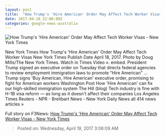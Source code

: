 ```yaml
---
layout: post
title:  "How Trump's 'Hire American' Order May Affect Tech Worker Visas - New York Times"
date: 2017-04-18 22:06:09Z
categories: google-news-australia
---
```


![How Trump's 'Hire American' Order May Affect Tech Worker Visas - New York Times](https://static01.nyt.com/images/2017/04/19/us/19visaqanda-01/19visaqanda1-facebookJumbo.jpg)

New York Times How Trump's 'Hire American' Order May Affect Tech Worker Visas New York Times Publish Date April 18, 2017. Photo by Doug Mills/The New York Times. Watch in Times Video ». embed. President Trump signed an executive order on Tuesday that directs federal agencies to review employment immigration laws to promote “Hire American” ... Trump signs 'Buy American, Hire American' executive order, promising to fight for American workers Washington Post How 'Hire American' can fix our high-skilled immigration system The Hill (blog) Tech industry is fine with H-1B visa reform — as long as it doesn't affect their companies Los Angeles Times Reuters - NPR - Breitbart News - New York Daily News all 414 news articles »


Full story on F3News: [How Trump's 'Hire American' Order May Affect Tech Worker Visas - New York Times](http://www.f3nws.com/n/tt4fRD)

> Posted on: Wednesday, April 19, 2017 3:06:09 AM

